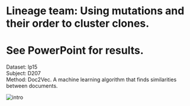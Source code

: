 # Lineage team: Using mutations and their order to cluster clones.  
# See PowerPoint for results.
Dataset: lp15  
Subject: D207  
Method: Doc2Vec. A machine learning algorithm that finds similarities between documents.  

![intro](https://user-images.githubusercontent.com/56963524/123269501-ba2e0e80-d507-11eb-8eea-5fc55e3ae47f.PNG)

